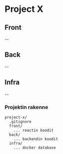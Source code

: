 # Project X

## Front
--

## Back
--

## Infra
--

### Projektin rakenne

```
project-x/
  .gitignore
  front/
    ... reactin koodit
  back/
    ... backendin koodit
  infra/
    ... docker database
```

  
